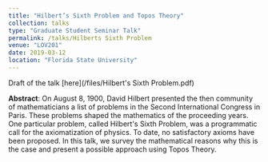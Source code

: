 ```yaml
---
title: "Hilbert’s Sixth Problem and Topos Theory"
collection: talks
type: "Graduate Student Seminar Talk"
permalink: /talks/Hilberts Sixth Problem
venue: "LOV201"
date: 2019-03-12
location: "Florida State University"
---
```


Draft of the talk [here](/files/Hilbert's Sixth Problem.pdf)

**Abstract**: On August 8, 1900, David Hilbert presented the then community of mathematicians a list of problems in the Second International Congress in Paris. These problems shaped the mathematics of the proceeding years. One particular problem, called Hilbert&apos;s Sixth Problem, was a programmatic call for the axiomatization of physics. To date, no satisfactory axioms have been proposed. In this talk, we survey the mathematical reasons why this is the case and present a possible approach using Topos Theory.
